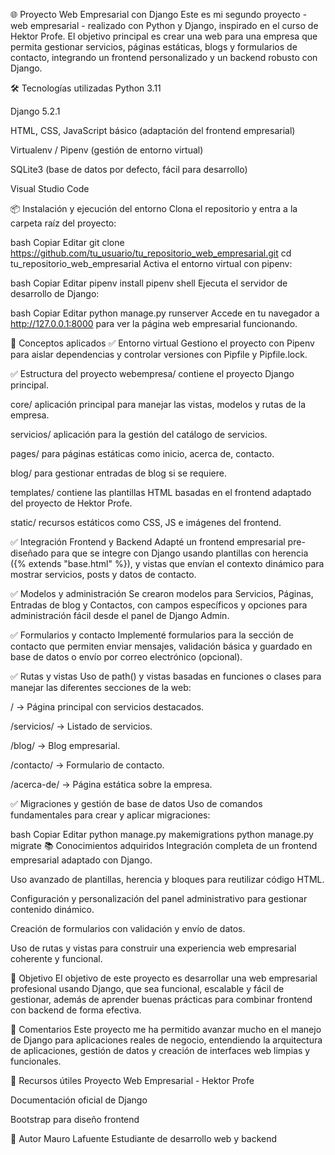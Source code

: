 🌐 Proyecto Web Empresarial con Django
Este es mi segundo proyecto - web empresarial - realizado con Python y Django, inspirado en el curso de Hektor Profe. El objetivo principal es crear una web para una empresa que permita gestionar servicios, páginas estáticas, blogs y formularios de contacto, integrando un frontend personalizado y un backend robusto con Django.

🛠 Tecnologías utilizadas
Python 3.11

Django 5.2.1

HTML, CSS, JavaScript básico (adaptación del frontend empresarial)

Virtualenv / Pipenv (gestión de entorno virtual)

SQLite3 (base de datos por defecto, fácil para desarrollo)

Visual Studio Code

📦 Instalación y ejecución del entorno
Clona el repositorio y entra a la carpeta raíz del proyecto:

bash
Copiar
Editar
git clone https://github.com/tu_usuario/tu_repositorio_web_empresarial.git
cd tu_repositorio_web_empresarial
Activa el entorno virtual con pipenv:

bash
Copiar
Editar
pipenv install
pipenv shell
Ejecuta el servidor de desarrollo de Django:

bash
Copiar
Editar
python manage.py runserver
Accede en tu navegador a http://127.0.0.1:8000 para ver la página web empresarial funcionando.

🔑 Conceptos aplicados
✅ Entorno virtual
Gestiono el proyecto con Pipenv para aislar dependencias y controlar versiones con Pipfile y Pipfile.lock.

✅ Estructura del proyecto
webempresa/ contiene el proyecto Django principal.

core/ aplicación principal para manejar las vistas, modelos y rutas de la empresa.

servicios/ aplicación para la gestión del catálogo de servicios.

pages/ para páginas estáticas como inicio, acerca de, contacto.

blog/ para gestionar entradas de blog si se requiere.

templates/ contiene las plantillas HTML basadas en el frontend adaptado del proyecto de Hektor Profe.

static/ recursos estáticos como CSS, JS e imágenes del frontend.

✅ Integración Frontend y Backend
Adapté un frontend empresarial pre-diseñado para que se integre con Django usando plantillas con herencia ({% extends "base.html" %}), y vistas que envían el contexto dinámico para mostrar servicios, posts y datos de contacto.

✅ Modelos y administración
Se crearon modelos para Servicios, Páginas, Entradas de blog y Contactos, con campos específicos y opciones para administración fácil desde el panel de Django Admin.

✅ Formularios y contacto
Implementé formularios para la sección de contacto que permiten enviar mensajes, validación básica y guardado en base de datos o envío por correo electrónico (opcional).

✅ Rutas y vistas
Uso de path() y vistas basadas en funciones o clases para manejar las diferentes secciones de la web:

/ → Página principal con servicios destacados.

/servicios/ → Listado de servicios.

/blog/ → Blog empresarial.

/contacto/ → Formulario de contacto.

/acerca-de/ → Página estática sobre la empresa.

✅ Migraciones y gestión de base de datos
Uso de comandos fundamentales para crear y aplicar migraciones:

bash
Copiar
Editar
python manage.py makemigrations
python manage.py migrate
📚 Conocimientos adquiridos
Integración completa de un frontend empresarial adaptado con Django.

Uso avanzado de plantillas, herencia y bloques para reutilizar código HTML.

Configuración y personalización del panel administrativo para gestionar contenido dinámico.

Creación de formularios con validación y envío de datos.

Uso de rutas y vistas para construir una experiencia web empresarial coherente y funcional.

🎯 Objetivo
El objetivo de este proyecto es desarrollar una web empresarial profesional usando Django, que sea funcional, escalable y fácil de gestionar, además de aprender buenas prácticas para combinar frontend con backend de forma efectiva.

💬 Comentarios
Este proyecto me ha permitido avanzar mucho en el manejo de Django para aplicaciones reales de negocio, entendiendo la arquitectura de aplicaciones, gestión de datos y creación de interfaces web limpias y funcionales.

🔗 Recursos útiles
Proyecto Web Empresarial - Hektor Profe

Documentación oficial de Django

Bootstrap para diseño frontend

🧠 Autor
Mauro Lafuente
Estudiante de desarrollo web y backend